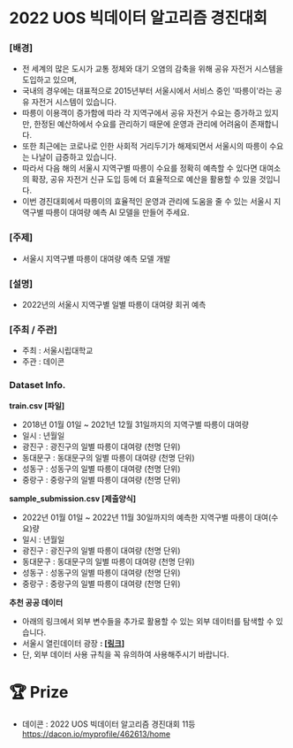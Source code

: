 # **2022 UOS 빅데이터 알고리즘 경진대회**

### [배경]

- 전 세계의 많은 도시가 교통 정체와 대기 오염의 감축을 위해 공유 자전거 시스템을 도입하고 있으며,
- 국내의 경우에는 대표적으로 2015년부터 서울시에서 서비스 중인 '따릉이'라는 공유 자전거 시스템이 있습니다.
- 따릉이 이용객이 증가함에 따라 각 지역구에서 공유 자전거 수요는 증가하고 있지만, 한정된 예산하에서 수요를 관리하기 때문에 운영과 관리에 어려움이 존재합니다.
- 또한 최근에는 코로나로 인한 사회적 거리두기가 해제되면서 서울시의 따릉이 수요는 나날이 급증하고 있습니다.
- 따라서 다음 해의 서울시 지역구별 따릉이 수요를 정확히 예측할 수 있다면 대여소의 확장, 공유 자전거 신규 도입 등에 더 효율적으로 예산을 활용할 수 있을 것입니다.
- 이번 경진대회에서 따릉이의 효율적인 운영과 관리에 도움을 줄 수 있는 서울시 지역구별 따릉이 대여량 예측 AI 모델을 만들어 주세요.

### [주제]

- 서울시 지역구별 따릉이 대여량 예측 모델 개발

### [설명]

- 2022년의 서울시 지역구별 일별 따릉이 대여량 회귀 예측

### [주최 / 주관]

- 주최 : 서울시립대학교
- 주관 : 데이콘

### **Dataset Info.**

**train.csv [파일]**

- 2018년 01월 01일 ~ 2021년 12월 31일까지의 지역구별 따릉이 대여량
- 일시 : 년월일
- 광진구 : 광진구의 일별 따릉이 대여량 (천명 단위)
- 동대문구 : 동대문구의 일별 따릉이 대여량 (천명 단위)
- 성동구 : 성동구의 일별 따릉이 대여량 (천명 단위)
- 중랑구 : 중랑구의 일별 따릉이 대여량 (천명 단위)

**sample_submission.csv [제출양식]**

- 2022년 01월 01일 ~ 2022년 11월 30일까지의 예측한 지역구별 따릉이 대여(수요)량
- 일시 : 년월일
- 광진구 : 광진구의 일별 따릉이 대여량 (천명 단위)
- 동대문구 : 동대문구의 일별 따릉이 대여량 (천명 단위)
- 성동구 : 성동구의 일별 따릉이 대여량 (천명 단위)
- 중랑구 : 중랑구의 일별 따릉이 대여량 (천명 단위)

**추천 공공 데이터**

- 아래의 링크에서 외부 변수들을 추가로 활용할 수 있는 외부 데이터를 탐색할 수 있습니다.
- 서울시 열린데이터 광장 **: [[링크](https://data.seoul.go.kr/)]**
- 단, 외부 데이터 사용 규칙을 꼭 유의하여 사용해주시기 바랍니다.


# 🏆 Prize

- 데이콘 : 2022 UOS 빅데이터 알고리즘 경진대회 11등
https://dacon.io/myprofile/462613/home
